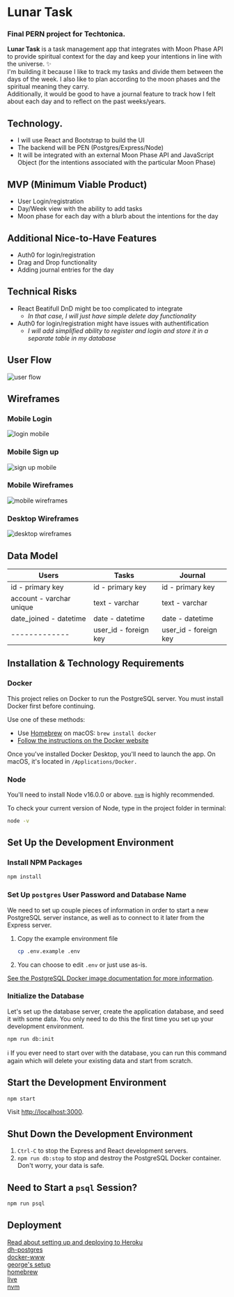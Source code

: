 # Lunar Task

### Final PERN project for Techtonica.

**Lunar Task** is a task management app that integrates with Moon Phase API to provide spiritual context for the day and keep your intentions in line with the universe. ✨  
I'm building it because I like to track my tasks and divide them between the days of the week. I also like to plan according to the moon phases and the spiritual meaning they carry.  
Additionally, it would be good to have a journal feature to track how I felt about each day and to reflect on the past weeks/years.

## Technology.

- I will use React and Bootstrap to build the UI
- The backend will be PEN (Postgres/Express/Node)
- It will be integrated with an external Moon Phase API and JavaScript Object (for the intentions associated with the particular Moon Phase)

## MVP (Minimum Viable Product)

- User Login/registration
- Day/Week view with the ability to add tasks
- Moon phase for each day with a blurb about the intentions for the day

## Additional Nice-to-Have Features

- Auth0 for login/registration
- Drag and Drop functionality
- Adding journal entries for the day

## Technical Risks

- React Beatifull DnD might be too complicated to integrate
  - _In that case, I will just have simple delete day functionality_
- Auth0 for login/registration might have issues with authentification
  - _I will add simplified ability to register and login and store it in a separate table in my database_

## User Flow

![user flow](imgs/user-flow.png "User Flow Chart")

## Wireframes

### Mobile Login

![login mobile](imgs/login.png "Mobile login")

### Mobile Sign up

![sign up mobile](imgs/signup.png "Mobile Sign up")

### Mobile Wireframes

![mobile wireframes](imgs/wireframes-mobile.jpg "Mobile Wireframes")

### Desktop Wireframes

![desktop wireframes](imgs/wireframes-desktop.jpg "Desktop Wireframes")

## Data Model

| Users                    | Tasks                 | Journal               |
| ------------------------ | --------------------- | --------------------- |
| id - primary key         | id - primary key      | id - primary key      |
| account - varchar unique | text - varchar        | text - varchar        |
| date_joined - datetime   | date - datetime       | date - datetime       |
| -------------            | user_id - foreign key | user_id - foreign key |

## Installation & Technology Requirements

### Docker

This project relies on Docker to run the PostgreSQL server. You must install Docker first before continuing.

Use one of these methods:

- Use [Homebrew](https://brew.sh/) on macOS: `brew install docker`
- [Follow the instructions on the Docker website](https://docs.docker.com/get-docker/)

Once you've installed Docker Desktop, you'll need to launch the app. On macOS, it's located in `/Applications/Docker.`

### Node

You'll need to install Node v16.0.0 or above. [`nvm`](https://github.com/nvm-sh/nvm) is highly recommended.

To check your current version of Node, type in the project folder in terminal:

```sh
node -v
```

## Set Up the Development Environment

### Install NPM Packages

```sh
npm install
```

### Set Up `postgres` User Password and Database Name

We need to set up couple pieces of information in order to start a new
PostgreSQL server instance, as well as to connect to it later from the Express
server.

1. Copy the example environment file

   ```sh
   cp .env.example .env
   ```

2. You can choose to edit `.env` or just use as-is.

[See the PostgreSQL Docker image documentation for more
information](https://hub.docker.com/_/postgres).

### Initialize the Database

Let's set up the database server, create the application database, and seed it
with some data. You only need to do this the first time you set up your
development environment.

```sh
npm run db:init
```

ℹ️ If you ever need to start over with the database, you can run this command
again which will delete your existing data and start from scratch.

## Start the Development Environment

```sh
npm start
```

Visit <http://localhost:3000>.

## Shut Down the Development Environment

1. `Ctrl-C` to stop the Express and React development servers.
1. `npm run db:stop` to stop and destroy the PostgreSQL Docker container. Don't
   worry, your data is safe.

## Need to Start a `psql` Session?

```sh
npm run psql
```

## Deployment

[Read about setting up and deploying to Heroku](docs/deployment.md)\
[dh-postgres](https://hub.docker.com/_/postgres)\
[docker-www](https://docs.docker.com/get-docker/)\
[george's setup](https://github.com/gsong/express-react-project-example)\
[homebrew](https://brew.sh)\
[live](https://lunar-task.herokuapp.com/)\
[nvm](https://github.com/nvm-sh/nvm)
